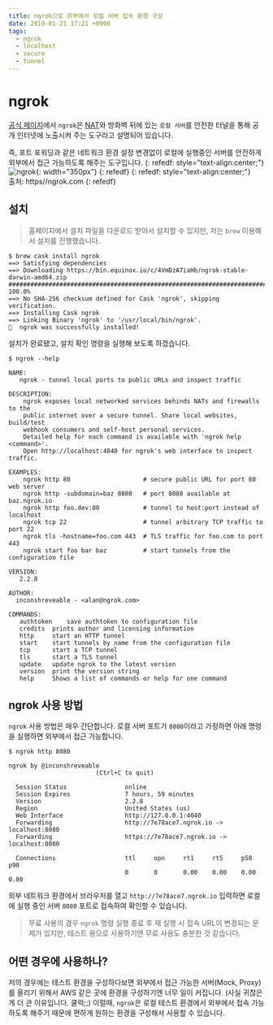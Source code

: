 ```yaml
---
title: ngrok으로 외부에서 로컬 서버 접속 환경 구성
date: 2019-01-21 17:21 +0900
tags:
  - ngrok 
  - localhost
  - secure
  - tunnel
---
```

# ngrok

[공식 페이지](https://ngrok.com/product)에서 `ngrok`은 [NAT](https://namu.wiki/w/NAT)와 방화벽 뒤에 있는 `로컬 서버`를 안전한 터널을 통해 공개 인터넷에 노출시켜 주는 도구라고 설명되어 있습니다.

즉, 포트 포워딩과 같은 네트워크 환경 설정 변경없이 로컬에 실행중인 서버를 안전하게 외부에서 접근 가능하도록 해주는 도구입니다.
{: refedf: style="text-align:center;"}  
![ngrok]({{site.url}}/images/2019-01-20/ngrok_1.jpg){: width="350px"}
{: refedf}
{: refedf: style="text-align:center;"}  
출처: https//ngrok.com
{: refedf}

## 설치

> 홈페이지에서 설치 파일을 다운로드 받아서 설치할 수 있지만, 저는 `brew` 이용해서 설치를 진행했습니다.

```shell
$ brew cask install ngrok
==> Satisfying dependencies
==> Downloading https://bin.equinox.io/c/4VmDzA7iaHb/ngrok-stable-darwin-amd64.zip
######################################################################## 100.0%
==> No SHA-256 checksum defined for Cask 'ngrok', skipping verification.
==> Installing Cask ngrok
==> Linking Binary 'ngrok' to '/usr/local/bin/ngrok'.
🍺  ngrok was successfully installed!
```

설치가 완료됐고, 설치 확인 명령을 실행해 보도록 하겠습니다.

``` shell
$ ngrok --help

NAME:
   ngrok - tunnel local ports to public URLs and inspect traffic

DESCRIPTION:
    ngrok exposes local networked services behinds NATs and firewalls to the
    public internet over a secure tunnel. Share local websites, build/test
    webhook consumers and self-host personal services.
    Detailed help for each command is available with 'ngrok help <command>'.
    Open http://localhost:4040 for ngrok's web interface to inspect traffic.

EXAMPLES:
    ngrok http 80                    # secure public URL for port 80 web server
    ngrok http -subdomain=baz 8080   # port 8080 available at baz.ngrok.io
    ngrok http foo.dev:80            # tunnel to host:port instead of localhost
    ngrok tcp 22                     # tunnel arbitrary TCP traffic to port 22
    ngrok tls -hostname=foo.com 443  # TLS traffic for foo.com to port 443
    ngrok start foo bar baz          # start tunnels from the configuration file

VERSION:
   2.2.8

AUTHOR:
  inconshreveable - <alan@ngrok.com>

COMMANDS:
   authtoken	save authtoken to configuration file
   credits	prints author and licensing information
   http		start an HTTP tunnel
   start	start tunnels by name from the configuration file
   tcp		start a TCP tunnel
   tls		start a TLS tunnel
   update	update ngrok to the latest version
   version	print the version string
   help		Shows a list of commands or help for one command
```

## ngrok 사용 방법

`ngrok` 사용 방법은 매우 간단합니다.
로컬 서버 포트가 `8080`이라고 가정하면 아래 명령을 실행하면 외부에서 접근 가능합니다.

``` shell
$ ngrok http 8080

ngrok by @inconshreveable                                                                                    
                        (Ctrl+C to quit)
  
  Session Status                online
  Session Expires               7 hours, 59 minutes
  Version                       2.2.8
  Region                        United States (us)
  Web Interface                 http://127.0.0.1:4040
  Forwarding                    http://7e78ace7.ngrok.io -> localhost:8080
  Forwarding                    https://7e78ace7.ngrok.io -> localhost:8080
  
  Connections                   ttl     opn     rt1     rt5     p50     p90
                                0       0       0.00    0.00    0.00    0.00
```

외부 네트워크 환경에서 브라우저를 열고 `http://7e78ace7.ngrok.io` 입력하면 로컬에 실행 중인 서버 `8080` 포트로 접속하여 확인할 수 있습니다.

> 무료 사용의 경우 `ngrok` 명령 실행 종료 후 재 실행 시 접속 URL이 변경되는 문제가 있지만, 테스트 용으로 사용하기엔 무료 사용도 충분한 것 같습니다.

## 어떤 경우에 사용하나?

저의 경우에는 테스트 환경을 구성하다보면 외부에서 접근 가능한 서버(Mock, Proxy)를 올리기 위해서 AWS 같은 곳에 환경을 구성하기엔 너무 일이 커집니다. (사실 귀찮은게 더 큰 이유입니다. 쿨럭;;)
이럴때, `ngrok`은 로컬 테스트 환경에서 외부에서 접속 가능하도록 해주기 때문에 편하게 원하는 환경을 구성해서 사용할 수 있습니다.
